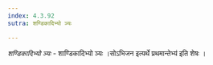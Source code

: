 ```yaml
---
index: 4.3.92
sutra: शण्डिकादिभ्यो ञ्यः

---
```

_शण्डिकादिभ्यो ञ्यः_ - शाण्डिकादिभ्यो ञ्यः ।सोऽभिजन इत्यर्थे प्रथमान्तेभ्य॑ इति शेषः ।